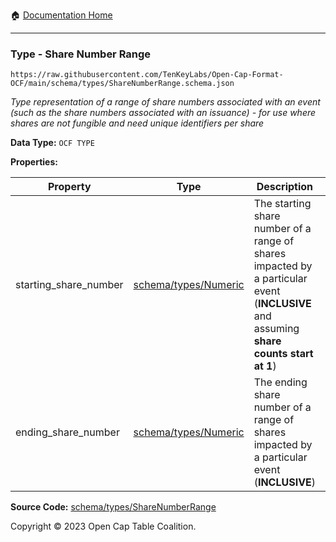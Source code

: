 :house: [Documentation Home](../../../README.md)

---

### Type - Share Number Range

`https://raw.githubusercontent.com/TenKeyLabs/Open-Cap-Format-OCF/main/schema/types/ShareNumberRange.schema.json`

_Type representation of a range of share numbers associated with an event (such as the share numbers associated with an issuance) - for use where shares are not fungible and need unique identifiers *per share*_

**Data Type:** `OCF TYPE`

**Properties:**

| Property              | Type                                 | Description                                                                                                                            | Required   |
| --------------------- | ------------------------------------ | -------------------------------------------------------------------------------------------------------------------------------------- | ---------- |
| starting_share_number | [schema/types/Numeric](./Numeric.md) | The starting share number of a range of shares impacted by a particular event (**INCLUSIVE** and assuming **share counts start at 1**) | `REQUIRED` |
| ending_share_number   | [schema/types/Numeric](./Numeric.md) | The ending share number of a range of shares impacted by a particular event (**INCLUSIVE**)                                            | `REQUIRED` |

**Source Code:** [schema/types/ShareNumberRange](../../../../schema/types/ShareNumberRange.schema.json)

Copyright © 2023 Open Cap Table Coalition.
